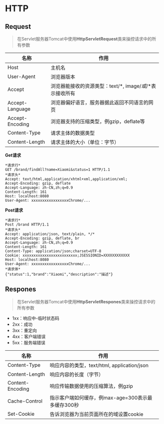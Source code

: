 # HTTP

## Request

> 在Servlet服务器Tomcat中使用**HttpServletRequest**类来操控请求中的所有参数

| 名称            | 作用                                                     |
| --------------- | -------------------------------------------------------- |
| Host            | 主机名                                                   |
| User-Agent      | 浏览器版本                                               |
| Accept          | 浏览器能接收的资源类型：text/*, image/*或*/*表示接收所有 |
| Accept-Language | 浏览器偏好语言，服务器据此返回不同语言的网页             |
| Accept-Encoding | 浏览器支持的压缩类型，例gzip，deflate等                  |
| Content-Type    | 请求主体的数据类型                                       |
| Content-Length  | 请求主体的大小（单位：字节）                             |

**Get请求**

```http
*请求行*
GET /brand/findAll?name=Xiaomi&status=1 HTTP/1.1
*请求头*
Accept: text/html,application/xhtml+xml,application/xml;
Accept-Encoding: gzip, deflate
Accept-Language: zh-CN,zh;q=0.9
Content-Length: 161
Host: localhost:8080
User-Agent: xxxxxxxxxxxxxxxxxChrome/...
```

**Post请求**

```http
*请求行*
Post /brand HTTP/1.1
*请求头*
Accept: application/json, text/plain, */*
Accept-Encoding: gzip, deflate, br
Accept-Language: zh-CN,zh;q=0.9
Content-Length: 161
Content-Type: application/json;charset=UTF-8
Cookie: xxxxxxxxxxxxxxxxxxxxxxxxx;JSESSIONID=XXXXXXXXXXXX
Host: localhost:8080
User-Agent: xxxxxxxxxxxxxxxxxChrome/...
*请求体*
{"status":1,"brand":"Xiaomi","description":"描述"}
```

## Respones

> 在Servlet服务器Tomcat中使用**HttpServletRespones**类来操控请求中的所有参数

* 1xx：响应中-临时状态码
* 2xx：成功
* 3xx：重定向
* 4xx：客户端错误
* 5xx：服务端错误

| 名称             | 作用                                               |
| ---------------- | -------------------------------------------------- |
| Content-Type     | 响应内容的类型，text/html, application/json        |
| Content-Length   | 响应内容的长度（字节）                             |
| Content-Encoding | 响应传输数据使用的压缩算法，例gzip                 |
| Cache-Control    | 指示客户端如何缓存，例max-age=300表示最多缓存300秒 |
| Set-Cookie       | 告诉浏览器为当前页面所在的域设置cookie             |

